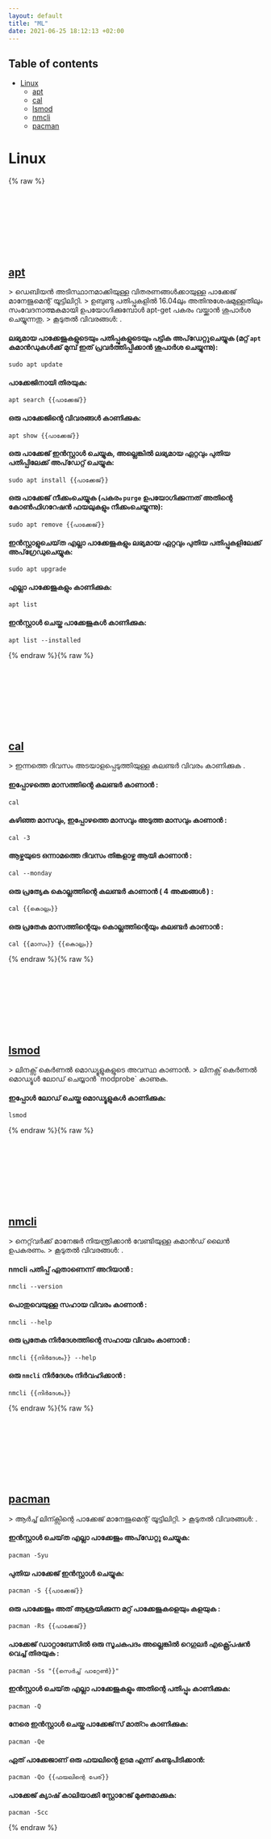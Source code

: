 ```yaml
---
layout: default
title: "ML"
date: 2021-06-25 18:12:13 +02:00
---
```

## Table of contents
* <a href="#linux">Linux</a>
  * <a href="#apt">apt</a>
  * <a href="#cal">cal</a>
  * <a href="#lsmod">lsmod</a>
  * <a href="#nmcli">nmcli</a>
  * <a href="#pacman">pacman</a>


# Linux
{% raw %}
<h2 id="apt">
  <a href="/ml/linux/apt.html">apt</a> <a href="#apt"><svg class="icon">
    <use href="/assets/images/unicode_sprite.svg#link" />
  </svg></a>
</h2>
> ഡെബിയൻ അടിസ്ഥാനമാക്കിയുള്ള വിതരണങ്ങൾക്കായുള്ള പാക്കേജ് മാനേജുമെന്റ് യൂട്ടിലിറ്റി.
> ഉബുണ്ടു പതിപ്പുകളിൽ 16.04ലും അതിനുശേഷമുള്ളതിലും സംവേദനാത്മകമായി ഉപയോഗിക്കുമ്പോൾ apt-get പകരം വയ്ക്കാൻ ശുപാർശ ചെയ്യുന്നതു.
> കൂടുതൽ വിവരങ്ങൾ: <https://manpages.debian.org/latest/apt/apt.8.html>.

#### ലഭ്യമായ പാക്കേജുകളുടെയും പതിപ്പുകളുടെയും പട്ടിക അപ്‌ഡേറ്റുചെയ്യുക (മറ്റ് `apt` കമാൻഡുകൾക്ക് മുമ്പ് ഇത് പ്രവർത്തിപ്പിക്കാൻ ശുപാർശ ചെയ്യുന്നു):
```shell
sudo apt update
```
#### പാക്കേജിനായി തിരയുക:
```shell
apt search {{പാക്കേജ്}}
```
#### ഒരു പാക്കേജിന്റെ വിവരങ്ങൾ കാണിക്കുക:
```shell
apt show {{പാക്കേജ്}}
```
#### ഒരു പാക്കേജ് ഇൻസ്റ്റാൾ ചെയ്യുക, അല്ലെങ്കിൽ ലഭ്യമായ ഏറ്റവും പുതിയ പതിപ്പിലേക്ക് അപ്‌ഡേറ്റ് ചെയ്യുക:
```shell
sudo apt install {{പാക്കേജ്}}
```
#### ഒരു പാക്കേജ് നീക്കംചെയ്യുക (പകരം `purge` ഉപയോഗിക്കുന്നത് അതിന്റെ കോൺഫിഗറേഷൻ ഫയലുകളും നീക്കംചെയ്യുന്നു):
```shell
sudo apt remove {{പാക്കേജ്}}
```
#### ഇൻസ്റ്റാളുചെയ്‌ത എല്ലാ പാക്കേജുകളും ലഭ്യമായ ഏറ്റവും പുതിയ പതിപ്പുകളിലേക്ക് അപ്‌ഗ്രേഡുചെയ്യുക:
```shell
sudo apt upgrade
```
#### എല്ലാ പാക്കേജുകളും കാണിക്കുക:
```shell
apt list
```
#### ഇൻസ്റ്റാൾ ചെയ്ത പാക്കേജുകൾ കാണിക്കുക:
```shell
apt list --installed
```
{% endraw %}{% raw %}
<h2 id="cal">
  <a href="/ml/linux/cal.html">cal</a> <a href="#cal"><svg class="icon">
    <use href="/assets/images/unicode_sprite.svg#link" />
  </svg></a>
</h2>
> ഇന്നത്തെ ദിവസം അടയാളപ്പെടുത്തിയുള്ള കലണ്ടർ വിവരം കാണിക്കുക .

#### ഇപ്പോഴത്തെ മാസത്തിന്റെ കലണ്ടർ കാണാൻ :
```shell
cal
```
#### കഴിഞ്ഞ മാസവും, ഇപ്പോഴത്തെ മാസവും അടുത്ത മാസവും കാണാൻ :
```shell
cal -3
```
#### ആഴ്ചയുടെ ഒന്നാമത്തെ ദിവസം തിങ്കളാഴ്ച ആയി കാണാൻ :
```shell
cal --monday
```
#### ഒരു പ്രത്യേക കൊല്ലത്തിന്റെ കലണ്ടർ കാണാൻ ( 4 അക്കങ്ങൾ ) :
```shell
cal {{കൊല്ലം}}
```
#### ഒരു പ്രതേക മാസത്തിന്റെയും കൊല്ലത്തിന്റെയും കലണ്ടർ കാണാൻ :
```shell
cal {{മാസം}} {{കൊല്ലം}}
```
{% endraw %}{% raw %}
<h2 id="lsmod">
  <a href="/ml/linux/lsmod.html">lsmod</a> <a href="#lsmod"><svg class="icon">
    <use href="/assets/images/unicode_sprite.svg#link" />
  </svg></a>
</h2>
> ലിനക്സ് കെർണൽ മൊഡ്യൂളുകളുടെ അവസ്ഥ കാണാൻ.
> ലിനക്സ് കെർണൽ മൊഡ്യൂൾ ലോഡ് ചെയ്യാൻ `modprobe` കാണുക.

#### ഇപ്പോൾ ലോഡ് ചെയ്ത മൊഡ്യൂളുകൾ കാണിക്കുക:
```shell
lsmod
```
{% endraw %}{% raw %}
<h2 id="nmcli">
  <a href="/ml/linux/nmcli.html">nmcli</a> <a href="#nmcli"><svg class="icon">
    <use href="/assets/images/unicode_sprite.svg#link" />
  </svg></a>
</h2>
> നെറ്റ്‌വർക്ക് മാനേജർ നിയന്ത്രിക്കാൻ വേണ്ടിയുള്ള കമാൻഡ് ലൈൻ ഉപകരണം.
> കൂടുതൽ വിവരങ്ങൾ: <https://man.archlinux.org/man/nmcli.1>.

#### nmcli പതിപ്പ് ഏതാണെന്ന് അറിയാൻ :
```shell
nmcli --version
```
#### പൊതുവെയുള്ള സഹായ വിവരം കാണാൻ :
```shell
nmcli --help
```
#### ഒരു പ്രതേക നിർദേശത്തിന്റെ സഹായ വിവരം കാണാൻ :
```shell
nmcli {{നിർദേശം}} --help
```
#### ഒരു `nmcli` നിർദേശം നിർവഹിക്കാൻ :
```shell
nmcli {{നിർദേശം}}
```
{% endraw %}{% raw %}
<h2 id="pacman">
  <a href="/ml/linux/pacman.html">pacman</a> <a href="#pacman"><svg class="icon">
    <use href="/assets/images/unicode_sprite.svg#link" />
  </svg></a>
</h2>
> ആർച്ച് ലിന്ക്സിന്റെ പാക്കേജ് മാനേജുമെന്റ് യൂട്ടിലിറ്റി.
> കൂടുതൽ വിവരങ്ങൾ: <https://man.archlinux.org/man/pacman.8>.

#### ഇൻസ്റ്റാൾ ചെയ്‌ത എല്ലാ പാക്കേജും അപ്‌ഡേറ്റു ചെയ്യുക:
```shell
pacman -Syu
```
#### പുതിയ പാക്കേജ് ഇൻസ്റ്റാൾ ചെയ്യുക:
```shell
pacman -S {{പാക്കേജ്}}
```
#### ഒരു പാക്കേജും അത് ആശ്രയിക്കുന്ന മറ്റ് പാക്കേജുകളെയും കളയുക :
```shell
pacman -Rs {{പാക്കേജ്}}
```
#### പാക്കേജ് ഡാറ്റാബേസിൽ ഒരു സൂചകപദം അല്ലെങ്കിൽ റെഗുലർ എക്സ്പ്രെഷൻ വെച്ച് തിരയുക :
```shell
pacman -Ss "{{സെർച്ച് പാറ്റേൺ}}"
```
#### ഇൻസ്റ്റാൾ ചെയ്‌ത എല്ലാ പാക്കേജുകളും അതിന്റെ പതിപ്പും കാണിക്കുക:
```shell
pacman -Q
```
#### നേരെ ഇൻസ്റ്റാൾ ചെയ്ത പാക്കേജ്‌സ് മാത്റം കാണിക്കുക:
```shell
pacman -Qe
```
#### ഏത് പാക്കേജാണ് ഒരു ഫയലിന്റെ ഉടമ എന്ന് കണ്ടുപിടിക്കാൻ:
```shell
pacman -Qo {{ഫയലിന്റെ പേര്}}
```
#### പാക്കേജ് ക്യാഷ് കാലിയാക്കി സ്റ്റോറേജ്‌ മുക്തമാക്കുക:
```shell
pacman -Scc
```
{% endraw %}